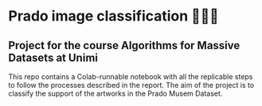 # Prado image classification 🧑🏻‍🎨
## Project for the course Algorithms for Massive Datasets at Unimi

This repo contains a Colab-runnable notebook with all the replicable steps to follow the processes described in the report.
The aim of the project is to classify the support of the artworks in the Prado Musem Dataset.
